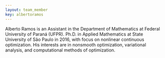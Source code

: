 ```yaml
---
layout: team_member
key: albertoramos
---
```


Alberto Ramos is an Assistant in the Department of Mathematics at Federal
University of Paraná (UFPR). 
Ph.D. in Applied Mathematics at  State University of São Paulo in 2016, with
focus on nonlinear continuous optimization.
His interests are in nonsmooth optimization, variational analysis, and
computational methods of optimization.
